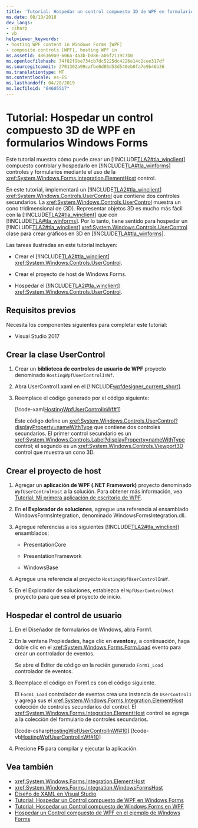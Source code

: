 ```yaml
---
title: 'Tutorial: Hospedar un control compuesto 3D de WPF en formularios Windows Forms'
ms.date: 08/18/2018
dev_langs:
- csharp
- vb
helpviewer_keywords:
- hosting WPF content in Windows Forms [WPF]
- composite controls [WPF], hosting WPF in
ms.assetid: 486369a9-606a-4a3b-b086-a06f2119c7b0
ms.openlocfilehash: 74f82f9be734cb7dc5225dc4226e14c2cee317df
ms.sourcegitcommit: 2701302a99cafbe0d86d53d540eb0fa7e9b46b36
ms.translationtype: MT
ms.contentlocale: es-ES
ms.lasthandoff: 04/28/2019
ms.locfileid: "64605517"
---
```

# <a name="walkthrough-hosting-a-3-d-wpf-composite-control-in-windows-forms"></a>Tutorial: Hospedar un control compuesto 3D de WPF en formularios Windows Forms

Este tutorial muestra cómo puede crear un [!INCLUDE[TLA2#tla_winclient](../../../../includes/tla2sharptla-winclient-md.md)] compuesto controlar y hospedarlo en [!INCLUDE[TLA#tla_winforms](../../../../includes/tlasharptla-winforms-md.md)] controles y formularios mediante el uso de la <xref:System.Windows.Forms.Integration.ElementHost> control.

En este tutorial, implementará un [!INCLUDE[TLA2#tla_winclient](../../../../includes/tla2sharptla-winclient-md.md)] <xref:System.Windows.Controls.UserControl> que contiene dos controles secundarios. La <xref:System.Windows.Controls.UserControl> muestra un cono tridimensional de (3D). Representar objetos 3D es mucho más fácil con la [!INCLUDE[TLA2#tla_winclient](../../../../includes/tla2sharptla-winclient-md.md)] que con [!INCLUDE[TLA#tla_winforms](../../../../includes/tlasharptla-winforms-md.md)]. Por lo tanto, tiene sentido para hospedar un [!INCLUDE[TLA2#tla_winclient](../../../../includes/tla2sharptla-winclient-md.md)] <xref:System.Windows.Controls.UserControl> clase para crear gráficos en 3D en [!INCLUDE[TLA#tla_winforms](../../../../includes/tlasharptla-winforms-md.md)].

Las tareas ilustradas en este tutorial incluyen:

- Crear el [!INCLUDE[TLA2#tla_winclient](../../../../includes/tla2sharptla-winclient-md.md)] <xref:System.Windows.Controls.UserControl>.

- Crear el proyecto de host de Windows Forms.

- Hospedar el [!INCLUDE[TLA2#tla_winclient](../../../../includes/tla2sharptla-winclient-md.md)] <xref:System.Windows.Controls.UserControl>.

## <a name="prerequisites"></a>Requisitos previos

Necesita los componentes siguientes para completar este tutorial:

- Visual Studio 2017

<a name="To_Create_the_UserControl"></a>
## <a name="create-the-usercontrol"></a>Crear la clase UserControl

1. Crear un **biblioteca de controles de usuario de WPF** proyecto denominado `HostingWpfUserControlInWf`.

2. Abra UserControl1.xaml en el [!INCLUDE[wpfdesigner_current_short](../../../../includes/wpfdesigner-current-short-md.md)].

3. Reemplace el código generado por el código siguiente:

     [!code-xaml[HostingWpfUserControlInWf#1](~/samples/snippets/csharp/VS_Snippets_Wpf/HostingWpfUserControlInWf/CSharp/HostingWpfUserControlInWf/ConeControl.xaml#1)]

     Este código define un <xref:System.Windows.Controls.UserControl?displayProperty=nameWithType> que contiene dos controles secundarios. El primer control secundario es un <xref:System.Windows.Controls.Label?displayProperty=nameWithType> control; el segundo es un <xref:System.Windows.Controls.Viewport3D> control que muestra un cono 3D.

<a name="To_Create_the_Windows_Forms_Host_Project"></a>
## <a name="create-the-host-project"></a>Crear el proyecto de host

1. Agregar un **aplicación de WPF (.NET Framework)** proyecto denominado `WpfUserControlHost` a la solución. Para obtener más información, vea [Tutorial: Mi primera aplicación de escritorio de WPF](../getting-started/walkthrough-my-first-wpf-desktop-application.md).

2. En **el Explorador de soluciones**, agregue una referencia al ensamblado WindowsFormsIntegration, denominado WindowsFormsIntegration.dll.

3. Agregue referencias a los siguientes [!INCLUDE[TLA2#tla_winclient](../../../../includes/tla2sharptla-winclient-md.md)] ensamblados:

    - PresentationCore

    - PresentationFramework

    - WindowsBase

4. Agregue una referencia al proyecto `HostingWpfUserControlInWf`.

5. En el Explorador de soluciones, establezca el `WpfUserControlHost` proyecto para que sea el proyecto de inicio.

<a name="To_Host_the_Windows_Presentation_Foundation"></a>
## <a name="host-the-usercontrol"></a>Hospedar el control de usuario

1. En el Diseñador de formularios de Windows, abra Form1.

2. En la ventana Propiedades, haga clic en **eventos**y, a continuación, haga doble clic en el <xref:System.Windows.Forms.Form.Load> evento para crear un controlador de eventos.

     Se abre el Editor de código en la recién generado `Form1_Load` controlador de eventos.

3. Reemplace el código en Form1.cs con el código siguiente.

     El `Form1_Load` controlador de eventos crea una instancia de `UserControl1` y agrega sus el <xref:System.Windows.Forms.Integration.ElementHost> colección de controles secundarios del control. El <xref:System.Windows.Forms.Integration.ElementHost> control se agrega a la colección del formulario de controles secundarios.

     [!code-csharp[HostingWpfUserControlInWf#10](~/samples/snippets/csharp/VS_Snippets_Wpf/HostingWpfUserControlInWf/CSharp/WpfUserControlHost/Form1.cs#10)]
     [!code-vb[HostingWpfUserControlInWf#10](~/samples/snippets/visualbasic/VS_Snippets_Wpf/HostingWpfUserControlInWf/VisualBasic/WpfUserControlHost/Form1.vb#10)]

4. Presione **F5** para compilar y ejecutar la aplicación.

## <a name="see-also"></a>Vea también

- <xref:System.Windows.Forms.Integration.ElementHost>
- <xref:System.Windows.Forms.Integration.WindowsFormsHost>
- [Diseño de XAML en Visual Studio](/visualstudio/designers/designing-xaml-in-visual-studio)
- [Tutorial: Hospedar un Control compuesto de WPF en Windows Forms](walkthrough-hosting-a-wpf-composite-control-in-windows-forms.md)
- [Tutorial: Hospedar un Control compuesto de Windows Forms en WPF](walkthrough-hosting-a-windows-forms-composite-control-in-wpf.md)
- [Hospedar un Control compuesto de WPF en el ejemplo de Windows Forms](https://go.microsoft.com/fwlink/?LinkID=160001)